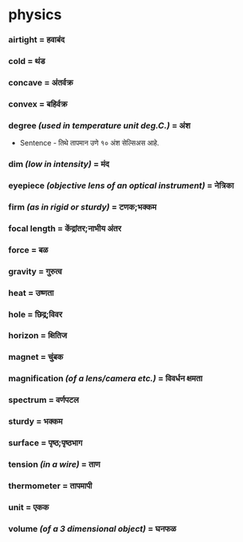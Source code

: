 # physics

### airtight = हवाबंद

### cold = थंड

### concave = अंतर्वक्र

### convex = बहिर्वक्र

### degree *(used in temperature unit deg.C.)* = अंश

- Sentence - तिथे तापमान उणे १० अंश सेल्सिअस आहे. 

### dim *(low in intensity)* = मंद

### eyepiece *(objective lens of an optical instrument)* = नेत्रिका

### firm *(as in rigid or sturdy)* = टणक;भक्कम

### focal length = केंद्रांतर;नाभीय अंतर

### force = बळ

### gravity = गुरुत्व

### heat = उष्णता

### hole = छिद्र;विवर

### horizon = क्षितिज

### magnet = चुंबक

### magnification *(of a lens/camera etc.)* = विवर्धन क्षमता

### spectrum = वर्णपटल

### sturdy = भक्कम

### surface = पृष्ठ;पृष्ठभाग

### tension *(in a wire)* = ताण

### thermometer = तापमापी

### unit = एकक

### volume *(of a 3 dimensional object)* = घनफळ

